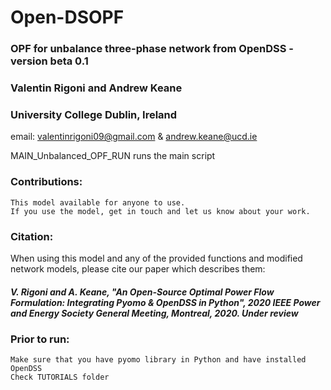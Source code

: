 # Open-DSOPF

### OPF for unbalance three-phase network from OpenDSS - version beta 0.1
### Valentin Rigoni and Andrew Keane 
### University College Dublin, Ireland 
email: valentinrigoni09@gmail.com & andrew.keane@ucd.ie       

MAIN_Unbalanced_OPF_RUN runs the main script

### Contributions:
    This model available for anyone to use.
    If you use the model, get in touch and let us know about your work.

### Citation:
When using this model and any of the provided functions and modified network models, please cite our paper which describes them: 
##### V. Rigoni and A. Keane, "An Open-Source Optimal Power Flow Formulation: Integrating Pyomo & OpenDSS in Python", 2020 IEEE Power and Energy Society General Meeting, Montreal, 2020. *Under review*
    
### Prior to run:
    Make sure that you have pyomo library in Python and have installed OpenDSS
    Check TUTORIALS folder
